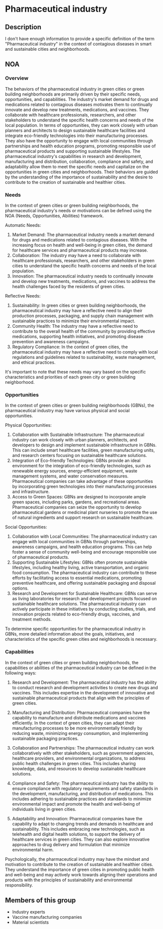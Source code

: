 # Pharmaceutical industry

## Description

I don't have enough information to provide a specific definition of the term "Pharmaceutical industry" in the context of contagious diseases in smart and sustainable cities and neighborhoods.

## NOA

### Overview

The behaviors of the pharmaceutical industry in green cities or green building neighborhoods are primarily driven by their specific needs, opportunities, and capabilities. The industry's market demand for drugs and medications related to contagious diseases motivates them to continually innovate and develop new treatments, medications, and vaccines. They collaborate with healthcare professionals, researchers, and other stakeholders to understand the specific health concerns and needs of the local population. In terms of opportunities, they can work closely with urban planners and architects to design sustainable healthcare facilities and integrate eco-friendly technologies into their manufacturing processes. They also have the opportunity to engage with local communities through partnerships and health education programs, promoting responsible use of pharmaceutical products and supporting sustainable lifestyles. The pharmaceutical industry's capabilities in research and development, manufacturing and distribution, collaboration, compliance and safety, and adaptability allow them to meet the specific needs and capitalize on the opportunities in green cities and neighborhoods. Their behaviors are guided by the understanding of the importance of sustainability and the desire to contribute to the creation of sustainable and healthier cities.

### Needs

In the context of green cities or green building neighborhoods, the pharmaceutical industry's needs or motivations can be defined using the NOA (Needs, Opportunities, Abilities) framework. 

Automatic Needs:
1. Market Demand: The pharmaceutical industry needs a market demand for drugs and medications related to contagious diseases. With the increasing focus on health and well-being in green cities, the demand for healthcare services and pharmaceutical products may increase.
2. Collaboration: The industry may have a need to collaborate with healthcare professionals, researchers, and other stakeholders in green cities to understand the specific health concerns and needs of the local population.
3. Innovation: The pharmaceutical industry needs to continually innovate and develop new treatments, medications, and vaccines to address the health challenges faced by the residents of green cities.

Reflective Needs:
1. Sustainability: In green cities or green building neighborhoods, the pharmaceutical industry may have a reflective need to align their production processes, packaging, and supply chain management with sustainable practices to minimize their environmental impact.
2. Community Health: The industry may have a reflective need to contribute to the overall health of the community by providing effective medications, supporting health initiatives, and promoting disease prevention and awareness campaigns.
3. Regulatory Compliance: In the context of green cities, the pharmaceutical industry may have a reflective need to comply with local regulations and guidelines related to sustainability, waste management, and ethical practices.

It's important to note that these needs may vary based on the specific characteristics and priorities of each green city or green building neighborhood.

### Opportunities

In the context of green cities or green building neighborhoods (GBNs), the pharmaceutical industry may have various physical and social opportunities. 

Physical Opportunities:
1. Collaboration with Sustainable Infrastructure: The pharmaceutical industry can work closely with urban planners, architects, and developers to design and implement sustainable infrastructure in GBNs. This can include smart healthcare facilities, green manufacturing units, and research centers focusing on sustainable healthcare solutions.
2. Integration of Eco-friendly Technologies: GBNs provide an ideal environment for the integration of eco-friendly technologies, such as renewable energy sources, energy-efficient equipment, waste management systems, and water conservation measures. Pharmaceutical companies can take advantage of these opportunities by incorporating green technologies into their manufacturing processes and infrastructure.
3. Access to Green Spaces: GBNs are designed to incorporate ample green spaces, including parks, gardens, and recreational areas. Pharmaceutical companies can seize the opportunity to develop pharmaceutical gardens or medicinal plant nurseries to promote the use of natural ingredients and support research on sustainable healthcare.

Social Opportunities:
1. Collaboration with Local Communities: The pharmaceutical industry can engage with local communities in GBNs through partnerships, awareness campaigns, and health education programs. This can help foster a sense of community well-being and encourage responsible use of pharmaceutical products.
2. Supporting Sustainable Lifestyles: GBNs often promote sustainable lifestyles, including healthy living, active transportation, and organic food consumption. The pharmaceutical industry can contribute to these efforts by facilitating access to essential medications, promoting preventive healthcare, and offering sustainable packaging and disposal options.
3. Research and Development for Sustainable Healthcare: GBNs can serve as living laboratories for research and development projects focused on sustainable healthcare solutions. The pharmaceutical industry can actively participate in these initiatives by conducting studies, trials, and innovation projects related to eco-friendly drugs, vaccines, and treatment methods.

To determine specific opportunities for the pharmaceutical industry in GBNs, more detailed information about the goals, initiatives, and characteristics of the specific green cities and neighborhoods is necessary.

### Capabilities

In the context of green cities or green building neighborhoods, the capabilities or abilities of the pharmaceutical industry can be defined in the following ways:

1. Research and Development: The pharmaceutical industry has the ability to conduct research and development activities to create new drugs and vaccines. This includes expertise in the development of innovative and sustainable pharmaceutical products that align with the principles of green cities.

2. Manufacturing and Distribution: Pharmaceutical companies have the capability to manufacture and distribute medications and vaccines efficiently. In the context of green cities, they can adapt their manufacturing processes to be more environmentally friendly by reducing waste, minimizing energy consumption, and implementing sustainable packaging practices.

3. Collaboration and Partnerships: The pharmaceutical industry can work collaboratively with other stakeholders, such as government agencies, healthcare providers, and environmental organizations, to address public health challenges in green cities. This includes sharing knowledge, data, and resources to develop sustainable healthcare solutions.

4. Compliance and Safety: The pharmaceutical industry has the ability to ensure compliance with regulatory requirements and safety standards in the development, manufacturing, and distribution of medications. This includes adhering to sustainable practices and standards to minimize environmental impact and promote the health and well-being of individuals living in green cities.

5. Adaptability and Innovation: Pharmaceutical companies have the capability to adapt to changing trends and demands in healthcare and sustainability. This includes embracing new technologies, such as telehealth and digital health solutions, to support the delivery of healthcare services in green cities. They can also explore innovative approaches to drug delivery and formulation that minimize environmental harm.

Psychologically, the pharmaceutical industry may have the mindset and motivation to contribute to the creation of sustainable and healthier cities. They understand the importance of green cities in promoting public health and well-being and may actively work towards aligning their operations and products with the principles of sustainability and environmental responsibility.

## Members of this group

* Industry experts
* Vaccine manufacturing companies
* Material scientists